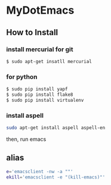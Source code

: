 # MyDotEmacs

## How to Install
### install mercurial for git
```sh
$ sudo apt-get insatll mercurial
```

### for python
```sh
$ sudo pip install yapf
$ sudo pip install flake8
$ sudo pip install virtualenv
```

### install aspell
```sh
sudo apt-get install aspell aspell-en
```

then, run emacs

## alias
```sh
e='emacsclient -nw -a ""'
ekill='emacsclient -e "(kill-emacs)"'
```

